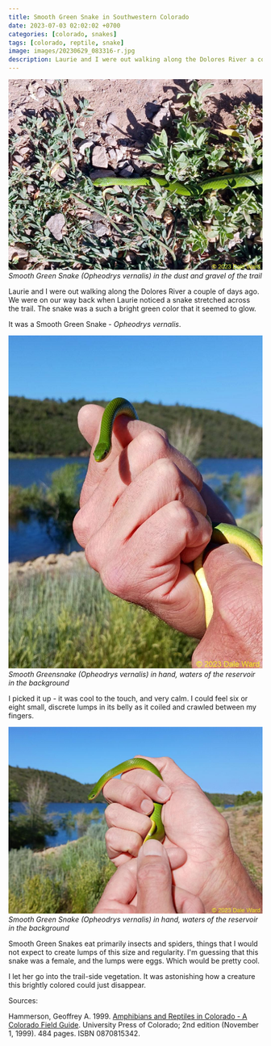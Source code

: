 ```yaml
---
title: Smooth Green Snake in Southwestern Colorado
date: 2023-07-03 02:02:02 +0700
categories: [colorado, snakes]
tags: [colorado, reptile, snake]
image: images/20230629_083316-r.jpg
description: Laurie and I were out walking along the Dolores River a couple of days ago. We were on our way back when Laurie noticed a snake stretched across the trail. The snake was a such a bright green color that…
---
```


![picture](images/20230629_083145-r.jpg)
*Smooth Green Snake (_Opheodrys vernalis_) in the dust and gravel of the trail*

Laurie and I were out walking along the Dolores River a couple of days ago. We were on our way back when Laurie noticed a snake stretched across the trail. The snake was a such a bright green color that it seemed to glow.

It was a Smooth Green Snake - _Opheodrys vernalis_.

![picture](images/20230629_083316-r.jpg)
*Smooth Greensnake (_Opheodrys vernalis_) in hand, waters of the reservoir in the background*

I picked it up - it was cool to the touch, and very calm. I could feel six or eight small, discrete lumps in its belly as it coiled and crawled between my fingers.

![picture](images/20230629_083326-r.jpg)
*Smooth Green Snake (_Opheodrys vernalis_) in hand, waters of the reservoir in the background*

Smooth Green Snakes eat primarily insects and spiders, things that I would not expect to create lumps of this size and regularity. I'm guessing that this snake was a female, and the lumps were eggs. Which would be pretty cool.

I let her go into the trail-side vegetation. It was astonishing how a creature this brightly colored could just disappear.

Sources:

Hammerson, Geoffrey A. 1999. [Amphibians and Reptiles in Colorado - A Colorado Field Guide](https://www.amazon.com/Amphibians-Reptiles-Colorado-Geoffrey-Hammerson/dp/0870815342). University Press of Colorado; 2nd edition (November 1, 1999). 484 pages. ISBN 0870815342.
